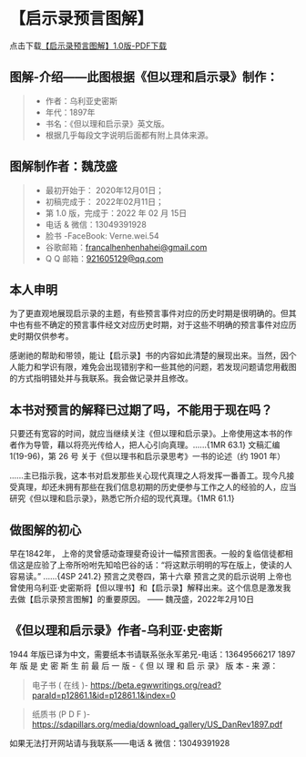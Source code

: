 # 【启示录预言图解】

点击下载<a href="https://github.com/VerneWei/Revelation-Illustration/raw/main/%E5%90%AF%E7%A4%BA%E5%BD%95%E9%A2%84%E8%A8%80%E5%9B%BE%E8%A7%A3-1.0%E7%AE%80%E4%BD%93%E7%89%88-07%2C2022%E5%B9%B42%E6%9C%8816%E6%97%A5.pdf">【启示录预言图解】1.0版-PDF下载</a>

## 图解-介绍——此图根据《但以理和启示录》制作：

> - 作者：乌利亚史密斯
> - 年代：1897年
> - 书名：《但以理和启示录》英文版。
> - 根据几乎每段文字说明后面都有附上具体来源。


## 图解制作者：魏茂盛     

> - 最初开始于：     2020年12月01日；
> - 初稿完成于：     2022年02月11日； 
> - 第 1.0 版，完成于：2022 年 02 月 15日
> - 电话 & 微信：13049391928
> - 脸书 -FaceBook: Verne.wei.54
> - 谷歌邮箱：francalhenhenhahei@gmail.com
> - Q Q 邮箱：921605129@qq.com


## 本人申明

为了更直观地展现启示录的主题，有些预言事件对应的历史时期是很明确的。但其中也有些不确定的预言事件经文对应历史时期，对于这些不明确的预言事件对应历史时期仅供参考。

感谢祂的帮助和带领，能让【启示录】书的内容如此清楚的展现出来。当然，因个人能力和学识有限，难免会出现错别字和一些其他的问题，若发现问题请您用截图的方式指明错处并与我联系。我会做记录并且修改。



## 本书对预言的解释已过期了吗，不能用于现在吗？



只要还有宽容的时间，就应当继续关注《但以理和启示录》。上帝使用这本书的作者作为导管，藉以将亮光传给人，把人心引向真理。......{1MR 63.1} 文稿汇编 1(19-96)，第 26 号 关于《但以理书和启示录思考》一书的论述（约 1901 年）

......主已指示我，这本书对启发那些关心现代真理之人将发挥一番善工。现今凡接受真理，却还未拥有那些在我们信息初期的历史便参与工作之人的经验的人，应当研究《但以理和启示录》，熟悉它所介绍的现代真理。{1MR 61.1}




## 做图解的初心

早在1842年， 上帝的灵曾感动查理斐奇设计一幅预言图表。一般的复临信徒都相信这是应验了上帝所吩咐先知哈巴谷的话：“将这默示明明的写在版上，使读的人容易读。” ......{4SP 241.2} 预言之灵卷四，第十六章 
预言之灵的启示说明 上帝也曾使用乌利亚·史密斯将【但以理书】和【启示录】解释出来。这个信息是激发我去做【启示录预言图解】的重要原因。
—— 魏茂盛，2022年2月10日




## 《但以理和启示录》作者-乌利亚·史密斯

1944 年版已译为中文，需要纸本书请联系张永军弟兄-电话：13649566217
1897 年 版 是 史 密 斯 生 前 最 后 一 版 -《 但 以 理 和 启 示 录》 版 本 - 来 源：
> 电子书 ( 在线 )- 
> https://beta.egwwritings.org/read?paraId=p12861.1&id=p12861.1&index=0

> 纸质书 (P D F )-
> https://sdapillars.org/media/download_gallery/US_DanRev1897.pdf

如果无法打开网站请与我联系——电话 & 微信：13049391928





